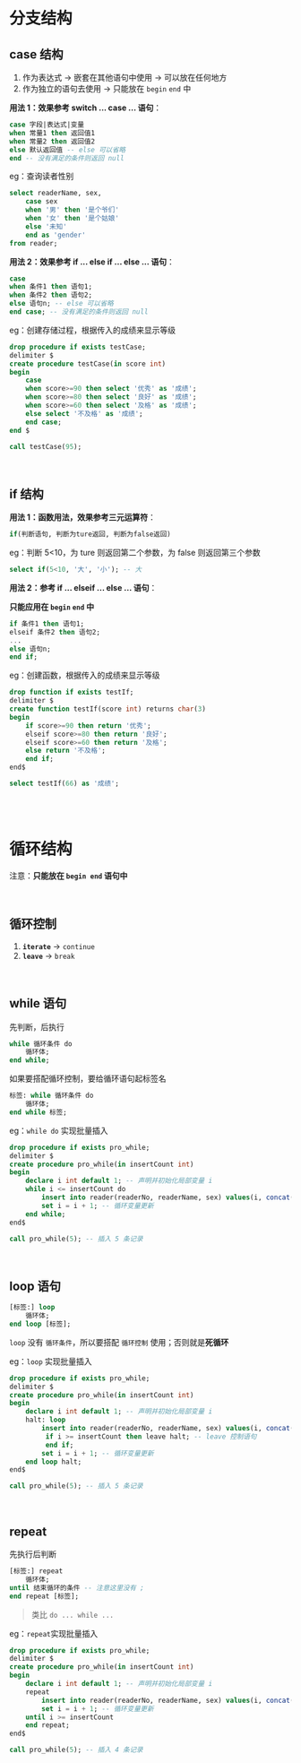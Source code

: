 # 分支结构

## case 结构

1. 作为表达式 → 嵌套在其他语句中使用 → 可以放在任何地方
2. 作为独立的语句去使用 → 只能放在 `begin` `end` 中

**用法 1：效果参考 switch ... case ... 语句**：

```sql
case 字段|表达式|变量
when 常量1 then 返回值1
when 常量2 then 返回值2
else 默认返回值 -- else 可以省略
end -- 没有满足的条件则返回 null
```

eg：查询读者性别

```sql
select readerName, sex,
    case sex
    when '男' then '是个爷们'
    when '女' then '是个姑娘'
    else '未知'
    end as 'gender'
from reader;
```

**用法 2：效果参考 if ... else if ... else ... 语句**：

```sql
case
when 条件1 then 语句1;
when 条件2 then 语句2;
else 语句n; -- else 可以省略
end case; -- 没有满足的条件则返回 null
```

eg：创建存储过程，根据传入的成绩来显示等级

```sql
drop procedure if exists testCase;
delimiter $
create procedure testCase(in score int)
begin
	case
	when score>=90 then select '优秀' as '成绩';
	when score>=80 then select '良好' as '成绩';
	when score>=60 then select '及格' as '成绩';
	else select '不及格' as '成绩';
	end case;
end $

call testCase(95);
```

<br>

## if 结构

**用法 1：函数用法，效果参考三元运算符**：

```sql
if(判断语句, 判断为ture返回, 判断为false返回)
```

eg：判断 5<10，为 ture 则返回第二个参数，为 false 则返回第三个参数

```sql
select if(5<10, '大', '小'); -- 大
```

**用法 2：参考 if ... elseif ... else ... 语句**：

**只能应用在 `begin` `end` 中**

```sql
if 条件1 then 语句1;
elseif 条件2 then 语句2;
...
else 语句n;
end if;
```

eg：创建函数，根据传入的成绩来显示等级

```sql
drop function if exists testIf;
delimiter $
create function testIf(score int) returns char(3)
begin
	if score>=90 then return '优秀';
	elseif score>=80 then return '良好';
	elseif score>=60 then return '及格';
	else return '不及格';
	end if;
end$

select testIf(66) as '成绩';
```

<br><br>

# 循环结构

注意：**只能放在 `begin end` 语句中**

<br>

## 循环控制

1. **`iterate`** → `continue`
2. **`leave`** → `break`

<br>

## while 语句

先判断，后执行

```sql
while 循环条件 do
	循环体;
end while;
```

如果要搭配循环控制，要给循环语句起标签名

```sql
标签: while 循环条件 do
	循环体;
end while 标签;
```

eg：`while do` 实现批量插入

```sql
drop procedure if exists pro_while;
delimiter $
create procedure pro_while(in insertCount int)
begin
	declare i int default 1; -- 声明并初始化局部变量 i
	while i <= insertCount do
		insert into reader(readerNo, readerName, sex) values(i, concat(i, '号读者'), '男');
		set i = i + 1; -- 循环变量更新
    end while;
end$

call pro_while(5); -- 插入 5 条记录
```

<br>

## loop 语句

```sql
[标签:] loop
	循环体;
end loop [标签];
```

`loop` 没有 `循环条件`，所以要搭配 `循环控制` 使用；否则就是**死循环**

eg：`loop` 实现批量插入

```sql
drop procedure if exists pro_while;
delimiter $
create procedure pro_while(in insertCount int)
begin
	declare i int default 1; -- 声明并初始化局部变量 i
	halt: loop
		insert into reader(readerNo, readerName, sex) values(i, concat(i, '号读者'), '男');
         if i >= insertCount then leave halt; -- leave 控制语句
         end if;
		set i = i + 1; -- 循环变量更新
    end loop halt;
end$

call pro_while(5); -- 插入 5 条记录
```

<br>

## repeat

先执行后判断

```sql
[标签:] repeat
	循环体;
until 结束循环的条件 -- 注意这里没有 ;
end repeat [标签];
```

> 类比 `do ... while ...`

eg：`repeat`实现批量插入

```sql
drop procedure if exists pro_while;
delimiter $
create procedure pro_while(in insertCount int)
begin
	declare i int default 1; -- 声明并初始化局部变量 i
	repeat
		insert into reader(readerNo, readerName, sex) values(i, concat(i, '号读者'), '男');
		set i = i + 1; -- 循环变量更新
	until i >= insertCount
    end repeat;
end$

call pro_while(5); -- 插入 4 条记录
```

<br>
